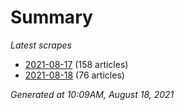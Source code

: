 # Summary
*Latest scrapes*
* [2021-08-17](https://github.com/nuuuwan/news_lk/blob/data/news_lk.2021-08-17.json) (158 articles)
* [2021-08-18](https://github.com/nuuuwan/news_lk/blob/data/news_lk.2021-08-18.json) (76 articles)

*Generated at 10:09AM, August 18, 2021*